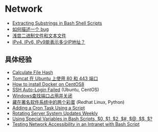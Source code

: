 # Network

* [Extracting Substrings in Bash Shell Scripts](bash_script_retrieve_substring.md)
* [如何描述一个 bug](how_to_describe_a_bug.md)
* [浅尝二进制文件和文本文件](binary_text.md)
* [IPv4, IPv6, IPv9能表示多少IP地址？](addr_cnt_of_ipvn.md)

## 具体经验

* [Calculate File Hash](CalculateFileHash.md)
* [Tomcat 在 Ubuntu 上使用 80 和 443 端口](tomcat_ubuntu_port.md)
* [How to install Docker on CentOS8](how_to_install_docker_on_centos8.md)
* [SSH Auto-Login Failed](ssh-failed.md) (Ubuntu, CentOS)
* [Windows查找端口占用并关闭](Windows-search-close-port.md)
* [藏在著名软件系统中的两个彩蛋](easter_egg_hidden_in_famous_softwares.md) (Redhat Linux, Python)
* [Adding a Cron Task Using a Script](adding_a_cron_task_using_a_script.md)
* [Rotating Server System Updates Weekly](RotatingServerSystemUpdatesWeekly.md)
* [Using Special Variables in Bash Scripts, $0, $1, $2, $#, $@, $$, $?](dollar_in_bash.md)
* [Testing Network Accessibility in an Intranet with Bash Script](test_network_accessibility.md)
